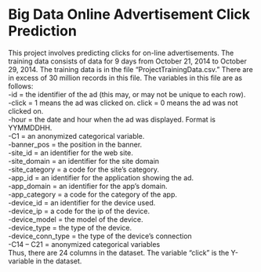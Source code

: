 # Big Data Online Advertisement Click Prediction
This project involves predicting clicks for on-line advertisements. The training data consists of
data for 9 days from October 21, 2014 to October 29, 2014. The training data is in the file
“ProjectTrainingData.csv.” There are in excess of 30 million records in this file. The variables in
this file are as follows:<br/>
      -id = the identifier of the ad (this may, or may not be unique to each row). <br/>
      -click = 1 means the ad was clicked on. click = 0 means the ad was not clicked on.<br/>
      -hour = the date and hour when the ad was displayed. Format is YYMMDDHH.<br/>
      -C1 = an anonymized categorical variable.<br/>
      -banner_pos = the position in the banner.<br/>
      -site_id = an identifier for the web site.<br/>
      -site_domain = an identifier for the site domain<br/>
      -site_category = a code for the site’s category.<br/>
      -app_id = an identifier for the application showing the ad.<br/>
      -app_domain = an identifier for the app’s domain.<br/>
      -app_category = a code for the category of the app.<br/>
      -device_id = an identifier for the device used.<br/>
      -device_ip = a code for the ip of the device.<br/>
      -device_model = the model of the device.<br/>
      -device_type = the type of the device.<br/>
      -device_conn_type = the type of the device’s connection<br/>
      -C14 – C21 = anonymized categorical variables<br/>
Thus, there are 24 columns in the dataset. The variable “click” is the Y-variable in the dataset.
